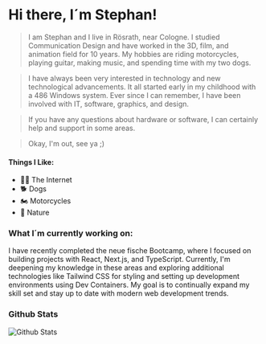 # Hi there, I´m Stephan!

>I am Stephan and I live in Rösrath, near Cologne.
>I studied Communication Design and have worked in the 3D, film, and animation field for 10 years. My hobbies are riding motorcycles, playing guitar, making music, and spending time with my two dogs.

>I have always been very interested in technology and new technological advancements. It all started early in my childhood with a 486 Windows system. Ever since I can remember, I have been involved with IT, software, graphics, and design.

>If you have any questions about hardware or software, I can certainly help and support in some areas.

>Okay, I'm out, see ya ;)

#### Things I Like:
- :technologist: The Internet
- :dog2: Dogs
- :motorcycle: Motorcycles
- :herb: Nature
  
<!--
<h3>I am proficient with the following software:</h3>
<img height="32" width="32" src="https://cdn.simpleicons.org/cinema4d/white/" />
<img height="32" width="32" src="https://cdn.simpleicons.org/blender/white/" />
<img height="32" width="32" src="https://cdn.simpleicons.org/octanerender/white/" />
<img height="32" width="32" src="https://cdn.simpleicons.org/css3/white/" />
<img height="32" width="32" src="https://cdn.simpleicons.org/html5/white/" />
Cinema 4D
Blender
Redshift
Octane
Photoshop
DaVinci Resolve
-->

<h3>What I´m currently working on:</h3>
I have recently completed the neue fische Bootcamp, where I focused on building projects with React, Next.js, and TypeScript. Currently, I'm deepening my knowledge in these areas and exploring additional technologies like Tailwind CSS for styling and setting up development environments using Dev Containers. My goal is to continually expand my skill set and stay up to date with modern web development trends.

<h3>Github Stats</h3>
<p><img src="https://github-readme-stats.vercel.app/api?username=stekug&hide=stars,issues&show_icons=true&theme=dracula" alt="Github Stats"></p>

